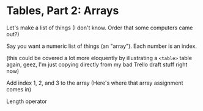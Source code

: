 # Tables, Part 2: Arrays

Let's make a list of things (I don't know. Order that some computers came out?)

Say you want a numeric list of things (an "array"). Each number is an index.

(this could be covered a lot more eloquently by illustrating a `<table>` table again, geez, I'm just copying directly from my bad Trello draft stuff right now)

Add index 1, 2, and 3 to the array (Here's where that array assignment comes in)

Length operator
